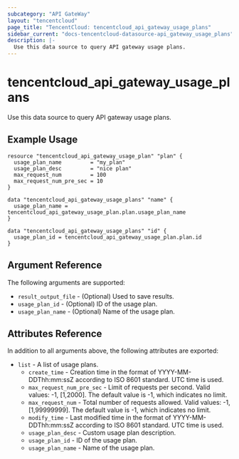 ```yaml
---
subcategory: "API GateWay"
layout: "tencentcloud"
page_title: "TencentCloud: tencentcloud_api_gateway_usage_plans"
sidebar_current: "docs-tencentcloud-datasource-api_gateway_usage_plans"
description: |-
  Use this data source to query API gateway usage plans.
---
```


# tencentcloud_api_gateway_usage_plans

Use this data source to query API gateway usage plans.

## Example Usage

```hcl
resource "tencentcloud_api_gateway_usage_plan" "plan" {
  usage_plan_name         = "my_plan"
  usage_plan_desc         = "nice plan"
  max_request_num         = 100
  max_request_num_pre_sec = 10
}

data "tencentcloud_api_gateway_usage_plans" "name" {
  usage_plan_name = tencentcloud_api_gateway_usage_plan.plan.usage_plan_name
}

data "tencentcloud_api_gateway_usage_plans" "id" {
  usage_plan_id = tencentcloud_api_gateway_usage_plan.plan.id
}
```

## Argument Reference

The following arguments are supported:

* `result_output_file` - (Optional) Used to save results.
* `usage_plan_id` - (Optional) ID of the usage plan.
* `usage_plan_name` - (Optional) Name of the usage plan.

## Attributes Reference

In addition to all arguments above, the following attributes are exported:

* `list` - A list of usage plans.
  * `create_time` - Creation time in the format of YYYY-MM-DDThh:mm:ssZ according to ISO 8601 standard. UTC time is used.
  * `max_request_num_pre_sec` - Limit of requests per second. Valid values: -1, [1,2000]. The default value is -1, which indicates no limit.
  * `max_request_num` - Total number of requests allowed. Valid values: -1, [1,99999999]. The default value is -1, which indicates no limit.
  * `modify_time` - Last modified time in the format of YYYY-MM-DDThh:mm:ssZ according to ISO 8601 standard. UTC time is used.
  * `usage_plan_desc` - Custom usage plan description.
  * `usage_plan_id` - ID of the usage plan.
  * `usage_plan_name` - Name of the usage plan.


